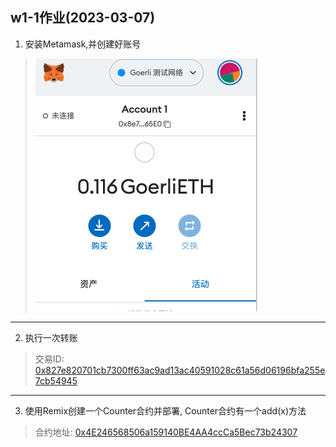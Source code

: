 ## w1-1作业(2023-03-07)
1. 安装Metamask,并创建好账号
> ![](./images/metamask.png)

---
2. 执行一次转账
> 交易ID: [0x827e820701cb7300ff63ac9ad13ac40591028c61a56d06196bfa255e7cb54945](https://goerli.etherscan.io/tx/0x827e820701cb7300ff63ac9ad13ac40591028c61a56d06196bfa255e7cb54945)

---
3. 使用Remix创建一个Counter合约并部署, Counter合约有一个add(x)方法
> 合约地址: [0x4E246568506a159140BE4AA4ccCa5Bec73b24307](https://goerli.etherscan.io/address/0x4E246568506a159140BE4AA4ccCa5Bec73b24307#code)